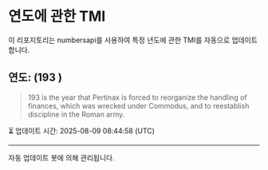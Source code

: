 
# 연도에 관한 TMI

이 리포지토리는 numbersapi를 사용하여 특정 년도에 관한 TMI를 자동으로 업데이트합니다.

## 연도: (193 )
> 193 is the year that Pertinax is forced to reorganize the handling of finances, which was wrecked under Commodus, and to reestablish discipline in the Roman army.

⏳ 업데이트 시간: 2025-08-09 08:44:58 (UTC)

---
자동 업데이트 봇에 의해 관리됩니다.
